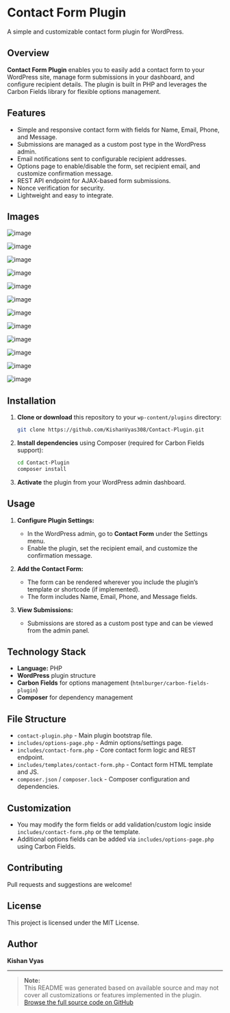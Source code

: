 # Contact Form Plugin

A simple and customizable contact form plugin for WordPress.

## Overview

**Contact Form Plugin** enables you to easily add a contact form to your WordPress site, manage form submissions in your dashboard, and configure recipient details. The plugin is built in PHP and leverages the Carbon Fields library for flexible options management.

## Features

- Simple and responsive contact form with fields for Name, Email, Phone, and Message.
- Submissions are managed as a custom post type in the WordPress admin.
- Email notifications sent to configurable recipient addresses.
- Options page to enable/disable the form, set recipient email, and customize confirmation message.
- REST API endpoint for AJAX-based form submissions.
- Nonce verification for security.
- Lightweight and easy to integrate.

## Images

![image](https://github.com/user-attachments/assets/82345e72-aa8c-4da7-a6ec-ccdc528ce345)

![image](https://github.com/user-attachments/assets/66bc77fe-b837-4712-a9b5-76de62b27abc)

![image](https://github.com/user-attachments/assets/a69d7717-2d8d-4304-9492-85b83b822819)

![image](https://github.com/user-attachments/assets/7e75b28b-99cd-4b90-96e0-fb91c36d643f)

![image](https://github.com/user-attachments/assets/14c4b6e8-0a3c-43ae-9407-860e2a7bfbd5)

![image](https://github.com/user-attachments/assets/247f98b0-2655-4568-9433-31445b721546)

![image](https://github.com/user-attachments/assets/460b164a-8af3-4844-81c9-a8072948f0be)

![image](https://github.com/user-attachments/assets/151af3a3-31c8-49d0-92a0-ea9b2e4c85a8)

![image](https://github.com/user-attachments/assets/4963f862-b2ba-4d91-a647-6683e5b16a04)

![image](https://github.com/user-attachments/assets/ed9a7457-ec59-40af-9980-f7ea8bcd51be)

![image](https://github.com/user-attachments/assets/2215d93e-4c71-41b4-a65f-39c592ed0dad)

![image](https://github.com/user-attachments/assets/5fd8a5ca-f003-45d5-8fc3-804c52b74482)


## Installation

1. **Clone or download** this repository to your `wp-content/plugins` directory:
   ```bash
   git clone https://github.com/KishanVyas308/Contact-Plugin.git
   ```
2. **Install dependencies** using Composer (required for Carbon Fields support):
   ```bash
   cd Contact-Plugin
   composer install
   ```
3. **Activate** the plugin from your WordPress admin dashboard.

## Usage

1. **Configure Plugin Settings:**
   - In the WordPress admin, go to **Contact Form** under the Settings menu.
   - Enable the plugin, set the recipient email, and customize the confirmation message.

2. **Add the Contact Form:**
   - The form can be rendered wherever you include the plugin’s template or shortcode (if implemented).
   - The form includes Name, Email, Phone, and Message fields.

3. **View Submissions:**
   - Submissions are stored as a custom post type and can be viewed from the admin panel.

## Technology Stack

- **Language:** PHP
- **WordPress** plugin structure
- **Carbon Fields** for options management (`htmlburger/carbon-fields-plugin`)
- **Composer** for dependency management

## File Structure

- `contact-plugin.php` - Main plugin bootstrap file.
- `includes/options-page.php` - Admin options/settings page.
- `includes/contact-form.php` - Core contact form logic and REST endpoint.
- `includes/templates/contact-form.php` - Contact form HTML template and JS.
- `composer.json` / `composer.lock` - Composer configuration and dependencies.

## Customization

- You may modify the form fields or add validation/custom logic inside `includes/contact-form.php` or the template.
- Additional options fields can be added via `includes/options-page.php` using Carbon Fields.

## Contributing

Pull requests and suggestions are welcome!

## License

This project is licensed under the MIT License.

## Author

**Kishan Vyas**

---

> **Note:**  
> This README was generated based on available source and may not cover all customizations or features implemented in the plugin.  
> [Browse the full source code on GitHub](https://github.com/KishanVyas308/Contact-Plugin/search?type=code)
